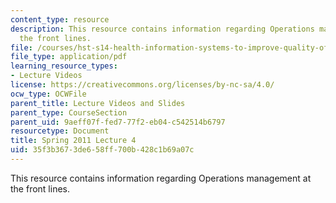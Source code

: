 ```yaml
---
content_type: resource
description: This resource contains information regarding Operations management at
  the front lines.
file: /courses/hst-s14-health-information-systems-to-improve-quality-of-care-in-resource-poor-settings-spring-2012/35f3b3673de658ff700b428c1b69a07c_MITHST_S14S12_lec06_1104.pdf
file_type: application/pdf
learning_resource_types:
- Lecture Videos
license: https://creativecommons.org/licenses/by-nc-sa/4.0/
ocw_type: OCWFile
parent_title: Lecture Videos and Slides
parent_type: CourseSection
parent_uid: 9aeff07f-fed7-77f2-eb04-c542514b6797
resourcetype: Document
title: Spring 2011 Lecture 4
uid: 35f3b367-3de6-58ff-700b-428c1b69a07c
---
```

This resource contains information regarding Operations management at the front lines.